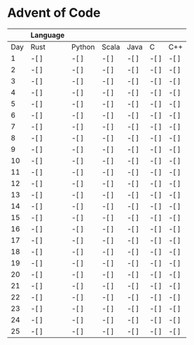 # Advent of Code

|   | Language |  |  |  |  |  |
| --- | --- | --- | --- | --- | --- | --- |
|  Day | Rust | Python | Scala | Java | C | C++ |
|  1 |  -[ ] |  -[ ] |  -[ ] |  -[ ] |  -[ ] |  -[ ] |
|  2 |  -[ ] |  -[ ] |  -[ ] |  -[ ] |  -[ ] |  -[ ] |
|  3 |  -[ ] |  -[ ] |  -[ ] |  -[ ] |  -[ ] |  -[ ] |
|  4 |  -[ ] |  -[ ] |  -[ ] |  -[ ] |  -[ ] |  -[ ] |
|  5 |  -[ ] |  -[ ] |  -[ ] |  -[ ] |  -[ ] |  -[ ] |
|  6 |  -[ ] |  -[ ] |  -[ ] |  -[ ] |  -[ ] |  -[ ] |
|  7 |  -[ ] |  -[ ] |  -[ ] |  -[ ] |  -[ ] |  -[ ] |
|  8 |  -[ ] |  -[ ] |  -[ ] |  -[ ] |  -[ ] |  -[ ] |
|  9 |  -[ ] |  -[ ] |  -[ ] |  -[ ] |  -[ ] |  -[ ] |
|  10 |  -[ ] |  -[ ] |  -[ ] |  -[ ] |  -[ ] |  -[ ] |
|  11 |  -[ ] |  -[ ] |  -[ ] |  -[ ] |  -[ ] |  -[ ] |
|  12 |  -[ ] |  -[ ] |  -[ ] |  -[ ] |  -[ ] |  -[ ] |
|  13 |  -[ ] |  -[ ] |  -[ ] |  -[ ] |  -[ ] |  -[ ] |
|  14 |  -[ ] |  -[ ] |  -[ ] |  -[ ] |  -[ ] |  -[ ] |
|  15 |  -[ ] |  -[ ] |  -[ ] |  -[ ] |  -[ ] |  -[ ] |
|  16 |  -[ ] |  -[ ] |  -[ ] |  -[ ] |  -[ ] |  -[ ] |
|  17 |  -[ ] |  -[ ] |  -[ ] |  -[ ] |  -[ ] |  -[ ] |
|  18 |  -[ ] |  -[ ] |  -[ ] |  -[ ] |  -[ ] |  -[ ] |
|  19 |  -[ ] |  -[ ] |  -[ ] |  -[ ] |  -[ ] |  -[ ] |
|  20 |  -[ ] |  -[ ] |  -[ ] |  -[ ] |  -[ ] |  -[ ] |
|  21 |  -[ ] |  -[ ] |  -[ ] |  -[ ] |  -[ ] |  -[ ] |
|  22 |  -[ ] |  -[ ] |  -[ ] |  -[ ] |  -[ ] |  -[ ] |
|  23 |  -[ ] |  -[ ] |  -[ ] |  -[ ] |  -[ ] |  -[ ] |
|  24 |  -[ ] |  -[ ] |  -[ ] |  -[ ] |  -[ ] |  -[ ] |
|  25 |  -[ ] |  -[ ] |  -[ ] |  -[ ] |  -[ ] |  -[ ] |
